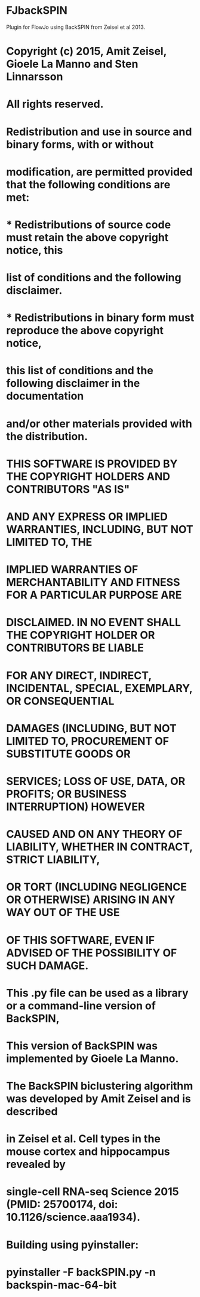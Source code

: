 # FJbackSPIN
Plugin for FlowJo using BackSPIN from Zeisel et al 2013. 

# Copyright (c) 2015, Amit Zeisel, Gioele La Manno and Sten Linnarsson
# All rights reserved.
#
# Redistribution and use in source and binary forms, with or without
# modification, are permitted provided that the following conditions are met:
#
# * Redistributions of source code must retain the above copyright notice, this
#   list of conditions and the following disclaimer.
#
# * Redistributions in binary form must reproduce the above copyright notice,
#   this list of conditions and the following disclaimer in the documentation
#   and/or other materials provided with the distribution.
#
# THIS SOFTWARE IS PROVIDED BY THE COPYRIGHT HOLDERS AND CONTRIBUTORS "AS IS"
# AND ANY EXPRESS OR IMPLIED WARRANTIES, INCLUDING, BUT NOT LIMITED TO, THE
# IMPLIED WARRANTIES OF MERCHANTABILITY AND FITNESS FOR A PARTICULAR PURPOSE ARE
# DISCLAIMED. IN NO EVENT SHALL THE COPYRIGHT HOLDER OR CONTRIBUTORS BE LIABLE
# FOR ANY DIRECT, INDIRECT, INCIDENTAL, SPECIAL, EXEMPLARY, OR CONSEQUENTIAL
# DAMAGES (INCLUDING, BUT NOT LIMITED TO, PROCUREMENT OF SUBSTITUTE GOODS OR
# SERVICES; LOSS OF USE, DATA, OR PROFITS; OR BUSINESS INTERRUPTION) HOWEVER
# CAUSED AND ON ANY THEORY OF LIABILITY, WHETHER IN CONTRACT, STRICT LIABILITY,
# OR TORT (INCLUDING NEGLIGENCE OR OTHERWISE) ARISING IN ANY WAY OUT OF THE USE
# OF THIS SOFTWARE, EVEN IF ADVISED OF THE POSSIBILITY OF SUCH DAMAGE.

# This .py file can be used as a library or a command-line version of BackSPIN, 
# This version of BackSPIN was implemented by Gioele La Manno.
# The BackSPIN biclustering algorithm was developed by Amit Zeisel and is described
# in Zeisel et al. Cell types in the mouse cortex and hippocampus revealed by 
# single-cell RNA-seq Science 2015 (PMID: 25700174, doi: 10.1126/science.aaa1934). 
#
# Building using pyinstaller:
# pyinstaller -F backSPIN.py -n backspin-mac-64-bit
#
